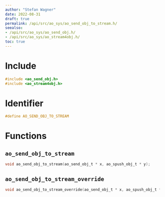 ```yaml
---
author: "Stefan Wagner"
date: 2022-08-31
draft: true
permalink: /api/src/ao_sys/ao_send_obj_to_stream.h/
seealso:
- /api/src/ao_sys/ao_send_obj.h/
- /api/src/ao_sys/ao_stream4obj.h/
toc: true
---
```


# Include

```c
#include <ao_send_obj.h>
#include <ao_stream4obj.h>
```

# Identifier

```c
#define AO_SEND_OBJ_TO_STREAM
```

# Functions

## `ao_send_obj_to_stream`

```c
void ao_send_obj_to_stream(ao_send_obj_t * x, ao_spush_obj_t * y);
```

## `ao_send_obj_to_stream_override`

```c
void ao_send_obj_to_stream_override(ao_send_obj_t * x, ao_spush_obj_t * y);
```
